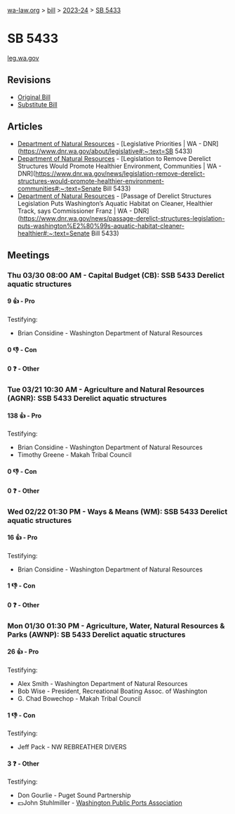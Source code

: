 [wa-law.org](/) > [bill](/bill/) > [2023-24](/bill/2023-24/) > [SB 5433](/bill/2023-24/sb/5433/)

# SB 5433
[leg.wa.gov](https://app.leg.wa.gov/billsummary?BillNumber=5433&Year=2023&Initiative=false)

## Revisions
* [Original Bill](1/)
* [Substitute Bill](S/)

## Articles
* [Department of Natural Resources](/org/department_of_natural_resources/) - [Legislative Priorities | WA - DNR](https://www.dnr.wa.gov/about/legislative#:~:text=SB 5433)
* [Department of Natural Resources](/org/department_of_natural_resources/) - [Legislation to Remove Derelict Structures Would Promote Healthier Environment, Communities | WA - DNR](https://www.dnr.wa.gov/news/legislation-remove-derelict-structures-would-promote-healthier-environment-communities#:~:text=Senate Bill 5433)
* [Department of Natural Resources](/org/department_of_natural_resources/) - [Passage of Derelict Structures Legislation Puts Washington’s Aquatic Habitat on Cleaner, Healthier Track, says Commissioner Franz | WA - DNR](https://www.dnr.wa.gov/news/passage-derelict-structures-legislation-puts-washington%E2%80%99s-aquatic-habitat-cleaner-healthier#:~:text=Senate Bill 5433)

## Meetings
### Thu 03/30 08:00 AM - Capital Budget (CB): SSB 5433 Derelict aquatic structures
#### 9 👍 - Pro
Testifying:
* Brian Considine - Washington Department of Natural Resources

#### 0 👎 - Con

#### 0 ❓ - Other

### Tue 03/21 10:30 AM - Agriculture and Natural Resources (AGNR): SSB 5433 Derelict aquatic structures
#### 138 👍 - Pro
Testifying:
* Brian Considine - Washington Department of Natural Resources
* Timothy Greene - Makah Tribal Council

#### 0 👎 - Con

#### 0 ❓ - Other

### Wed 02/22 01:30 PM - Ways & Means (WM): SSB 5433 Derelict aquatic structures
#### 16 👍 - Pro
Testifying:
* Brian Considine - Washington Department of Natural Resources

#### 1 👎 - Con

#### 0 ❓ - Other

### Mon 01/30 01:30 PM - Agriculture, Water, Natural Resources & Parks (AWNP): SB 5433 Derelict aquatic structures
#### 26 👍 - Pro
Testifying:
* Alex Smith - Washington Department of Natural Resources
* Bob Wise - President, Recreational Boating Assoc. of Washington
* G. Chad Bowechop - Makah Tribal Council

#### 1 👎 - Con
Testifying:
* Jeff Pack - NW REBREATHER DIVERS

#### 3 ❓ - Other
Testifying:
* Don Gourlie - Puget Sound Partnership
* 💵John Stuhlmiller - [Washington Public Ports Association](/org/washington_public_ports_association/)
